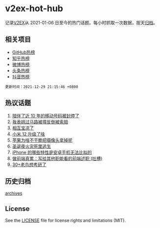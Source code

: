 # v2ex-hot-hub

 记录[V2EX](https://www.v2ex.com/)从 2021-01-06 日至今的热门话题。每小时抓取一次数据，按天[归档](archives)。
 
 ## 相关项目

- [GitHub热榜](https://github.com/lonnyzhang423/github-hot-hub)
- [知乎热榜](https://github.com/lonnyzhang423/zhihu-hot-hub)
- [微博热榜](https://github.com/lonnyzhang423/weibo-hot-hub)
- [头条热榜](https://github.com/lonnyzhang423/toutiao-hot-hub)
- [抖音热榜](https://github.com/lonnyzhang423/douyin-hot-hub)


 `更新时间：2021-12-29 21:15:46 +0800`

## 热议话题

1. [陪伴了近 10 年的移动号码被封停了](https://www.v2ex.com/t/824995)
1. [我表姐过马路被撞反倒被索赔](https://www.v2ex.com/t/825024)
1. [相互宝凉了](https://www.v2ex.com/t/824980)
1. [小米 12 升级了啥](https://www.v2ex.com/t/825025)
1. [苹果为啥不干脆把摄像头拿掉呢](https://www.v2ex.com/t/825072)
1. [圣诞夜火灾死里逃生](https://www.v2ex.com/t/824977)
1. [iPhone 的哪些特性是安卓手机无法比拟的](https://www.v2ex.com/t/825098)
1. [做前端真累：写给其他职能看的前端述职 (吐槽)](https://www.v2ex.com/t/825010)
1. [30+老鸟想考研了](https://www.v2ex.com/t/825094)

## 历史归档

[archives](archives)

## License

See the [LICENSE](LICENSE) file for license rights and limitations (MIT).
